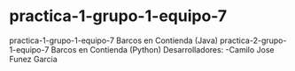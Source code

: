 # practica-1-grupo-1-equipo-7
practica-1-grupo-1-equipo-7 Barcos en Contienda (Java)
practica-2-grupo-1-equipo-7 Barcos en Contienda (Python)
Desarrolladores:
-Camilo Jose Funez Garcia
